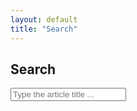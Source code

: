 ```yaml
---
layout: default
title: "Search"
---
```


<div class="post">
  <!-- Html Elements for Search -->
  <div id="search-container">
    <h2 class="pageTitle">Search</h2>
    <input
      type="text"
      id="search-input"
      class="full-width"
      placeholder="Type the article title ..."
    >
    <div class="search-result">
      <ul id="results-container"></ul>
    </div>
  </div>
</div>

<!-- Script pointing to search-script.js -->
<script src="/assets/js/search-script.min.js" type="text/javascript"></script>

<!-- Configuration -->
<script>
  SimpleJekyllSearch({
    searchInput: document.getElementById('search-input'),
    resultsContainer: document.getElementById('results-container'),
    json: '/search.json'
  })
</script>
